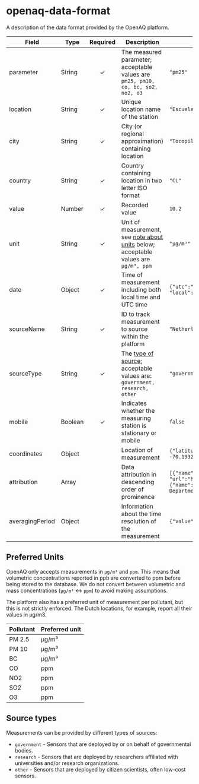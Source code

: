 # openaq-data-format
A description of the data format provided by the OpenAQ platform.

|Field|Type|Required|Description|Example|
|---|---|:---:|---|---|
|parameter|String|✓|The measured parameter; acceptable values are `pm25, pm10, co, bc, so2, no2, o3`|`"pm25"`|
|location|String|✓|Unique location name of the station|`"Escuela E-10"`|
|city|String|✓|City (or regional approximation) containing location|`"Tocopilla"`|
|country|String|✓|Country containing location in two letter ISO format|`"CL"`|
|value|Number|✓|Recorded value|`10.2`|
|unit|String|✓|Unit of measurement, see [note about units](https://github.com/openaq/openaq-data-format#preferred-units) below; acceptable values are `µg/m³, ppm`|`"µg/m³"`|
|date|Object|✓|Time of measurement including both local time and UTC time|`{"utc":"2015-10-26T17:00:00.000Z", "local": "2015-10-26T14:00:00-03:00"}`|
|sourceName|String|✓|ID to track measurement to source within the platform|`"Netherlands"`|
|sourceType|String|✓|The [type of source](https://github.com/openaq/openaq-data-format#source-types); acceptable values are: `government, research, other` | `"government"` |
|mobile|Boolean|✓|Indicates whether the measuring station is stationary or mobile|`false`|
|coordinates|Object||Location of measurement|`{"latitude": -22.087, "longitude": -70.193253}`|
|attribution|Array||Data attribution in descending order of prominence|`[{"name": "TCEQ", "url":"http://www.tceq.state.tx.us"}, {"name": "City of Houston Health Department"}]`|
|averagingPeriod|Object||Information about the time resolution of the measurement|`{"value": 1, "unit": "hours"}`|

## Preferred Units
OpenAQ only accepts measurements in `µg/m³` and `ppm`. This means that volumetric concentrations reported in ppb are converted to ppm before being stored to the database. We do not convert between volumetric and mass concentrations (`µg/m³` <-> `ppm`) to avoid making assumptions.

The platform also has a preferred unit of measurement per pollutant, but this is not strictly enforced. The Dutch locations, for example, report all their values in µg/m3.

|Pollutant|Preferred unit|
|---|---|
|PM 2.5|µg/m³|
|PM 10|µg/m³|
|BC|µg/m³|
|CO|ppm|
|NO2|ppm|
|SO2|ppm|
|O3|ppm|

## Source types
Measurements can be provided by different types of sources:

- `government` - Sensors that are deployed by or on behalf of governmental bodies.
- `research` - Sensors that are deployed by researchers affiliated with universities and/or research organizations.
- `other` - Sensors that are deployed by citizen scientists, often low-cost sensors.